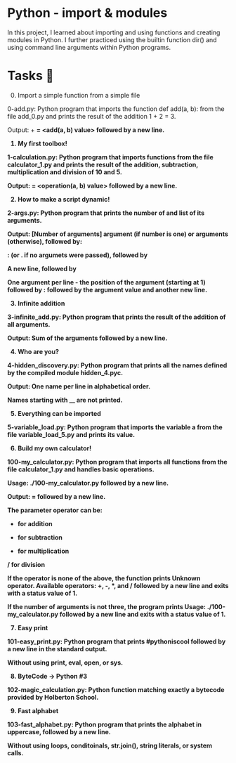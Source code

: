 # Python - import & modules

In this project, I learned about importing and using functions and creating modules in Python. I further practiced using the builtin function dir() and using command line arguments within Python programs.



# Tasks 📃

0. Import a simple function from a simple file

0-add.py: Python program that imports the function def add(a, b): from the file add_0.py and prints the result of the addition 1 + 2 = 3.

Output: <a value> + <b value> = <add(a, b) value> followed by a new line.



1. My first toolbox!

1-calculation.py: Python program that imports functions from the file calculator_1.py and prints the result of the addition, subtraction, multiplication and division of 10 and 5.

Output: <a value> <operator> <b value> = <operation(a, b) value> followed by a new line.



2. How to make a script dynamic!

2-args.py: Python program that prints the number of and list of its arguments.

Output: [Number of arguments] argument (if number is one) or arguments (otherwise), followed by:

: (or . if no argumets were passed), followed by

A new line, followed by

One argument per line - the position of the argument (starting at 1) followed by : followed by the argument value and another new line.



3. Infinite addition

3-infinite_add.py: Python program that prints the result of the addition of all arguments.

Output: Sum of the arguments followed by a new line.



4. Who are you?

4-hidden_discovery.py: Python program that prints all the names defined by the compiled module hidden_4.pyc.

Output: One name per line in alphabetical order.

Names starting with __ are not printed.



5. Everything can be imported

5-variable_load.py: Python program that imports the variable a from the file variable_load_5.py and prints its value.



6. Build my own calculator!

100-my_calculator.py: Python program that imports all functions from the file calculator_1.py and handles basic operations.

Usage: ./100-my_calculator.py <a> <operator> <b> followed by a new line.

Output: <a> <operator> <b> = <result> followed by a new line.

The parameter operator can be:

+ for addition

- for subtraction

* for multiplication

/ for division

If the operator is none of the above, the function prints Unknown operator. Available operators: +, -, *, and / followed by a new line and exits with a status value of 1.

If the number of arguments is not three, the program prints Usage: ./100-my_calculator.py <a> <operator> <b> followed by a new line and exits with a status value of 1.



7. Easy print

101-easy_print.py: Python program that prints #pythoniscool followed by a new line in the standard output.

Without using print, eval, open, or sys.



8. ByteCode -> Python #3

102-magic_calculation.py: Python function matching exactly a bytecode provided by Holberton School.



9. Fast alphabet

103-fast_alphabet.py: Python program that prints the alphabet in uppercase, followed by a new line.

Without using loops, conditoinals, str.join(), string literals, or system calls.
